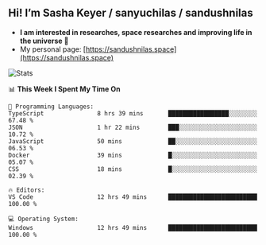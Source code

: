 ## Hi! I’m Sasha Keyer / sanyuchilas / sandushnilas

- **I am interested in researches, space researches and improving life in the universe 🌠**  
- My personal page: [https://sandushnilas.space](https://sandushnilas.space)

![Stats](https://github-readme-stats.vercel.app/api?username=sanyuchilas&show_icons=true&theme=react&hide=issues&count_private=true&layout=compact)

<!--START_SECTION:waka-->
📊 **This Week I Spent My Time On** 

```text
💬 Programming Languages: 
TypeScript               8 hrs 39 mins       █████████████████░░░░░░░░   67.48 % 
JSON                     1 hr 22 mins        ███░░░░░░░░░░░░░░░░░░░░░░   10.72 % 
JavaScript               50 mins             ██░░░░░░░░░░░░░░░░░░░░░░░   06.53 % 
Docker                   39 mins             █░░░░░░░░░░░░░░░░░░░░░░░░   05.07 % 
CSS                      18 mins             █░░░░░░░░░░░░░░░░░░░░░░░░   02.39 % 

🔥 Editors: 
VS Code                  12 hrs 49 mins      █████████████████████████   100.00 % 

💻 Operating System: 
Windows                  12 hrs 49 mins      █████████████████████████   100.00 % 
```


<!--END_SECTION:waka-->
